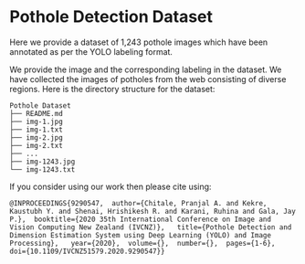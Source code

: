 # Pothole Detection Dataset

Here we provide a dataset of 1,243 pothole images which have been annotated as per the YOLO labeling format.

We provide the image and the corresponding labeling in the dataset. We have collected the images of potholes from the web consisting of diverse regions. Here is the directory structure for the dataset:

```
Pothole Dataset
├── README.md
├── img-1.jpg
├── img-1.txt
├── img-2.jpg
├── img-2.txt
├── ...
├── img-1243.jpg
└── img-1243.txt
```


If you consider using our work then please cite using:

```
@INPROCEEDINGS{9290547,  author={Chitale, Pranjal A. and Kekre, Kaustubh Y. and Shenai, Hrishikesh R. and Karani, Ruhina and Gala, Jay P.},  booktitle={2020 35th International Conference on Image and Vision Computing New Zealand (IVCNZ)},   title={Pothole Detection and Dimension Estimation System using Deep Learning (YOLO) and Image Processing},   year={2020},  volume={},  number={},  pages={1-6},  doi={10.1109/IVCNZ51579.2020.9290547}}
```

